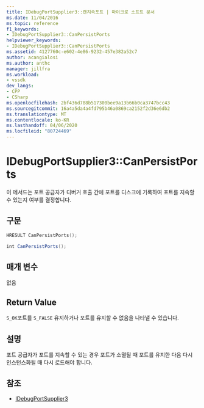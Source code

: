 ```yaml
---
title: IDebugPortSupplier3::캔지속포트 | 마이크로 소프트 문서
ms.date: 11/04/2016
ms.topic: reference
f1_keywords:
- IDebugPortSupplier3::CanPersistPorts
helpviewer_keywords:
- IDebugPortSupplier3::CanPersistPorts
ms.assetid: 4127760c-e602-4e86-9232-457e382a52c7
author: acangialosi
ms.author: anthc
manager: jillfra
ms.workload:
- vssdk
dev_langs:
- CPP
- CSharp
ms.openlocfilehash: 2bf436d788b517300bee9a13b66b0ca3747bcc43
ms.sourcegitcommit: 16a4a5da4a4fd795b46a0869ca2152f2d36e6db2
ms.translationtype: MT
ms.contentlocale: ko-KR
ms.lasthandoff: 04/06/2020
ms.locfileid: "80724469"
---
```

# <a name="idebugportsupplier3canpersistports"></a>IDebugPortSupplier3::CanPersistPorts
이 메서드는 포트 공급자가 디버거 호출 간에 포트를 디스크에 기록하여 포트를 지속할 수 있는지 여부를 결정합니다.

## <a name="syntax"></a>구문

```cpp
HRESULT CanPersistPorts();
```

```csharp
int CanPersistPorts();
```

## <a name="parameters"></a>매개 변수
 없음

## <a name="return-value"></a>Return Value
 `S_OK`포트를 `S_FALSE` 유지하거나 포트를 유지할 수 없음을 나타낼 수 있습니다.

## <a name="remarks"></a>설명
 포트 공급자가 포트를 지속할 수 있는 경우 포트가 소멸될 때 포트를 유지한 다음 다시 인스턴스화될 때 다시 로드해야 합니다.

## <a name="see-also"></a>참조
- [IDebugPortSupplier3](../../../extensibility/debugger/reference/idebugportsupplier3.md)
